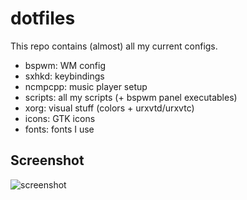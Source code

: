 dotfiles
========

This repo contains (almost) all my current configs.

* bspwm: WM config
* sxhkd: keybindings
* ncmpcpp: music player setup
* scripts: all my scripts (+ bspwm panel executables)
* xorg: visual stuff (colors + urxvtd/urxvtc)
* icons: GTK icons
* fonts: fonts I use

Screenshot
----------

![screenshot](http://i.imgur.com/roVAU0q.png "screenshot")
